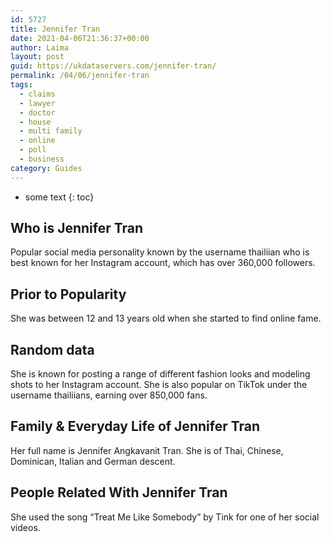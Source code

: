 ```yaml
---
id: 5727
title: Jennifer Tran
date: 2021-04-06T21:36:37+00:00
author: Laima
layout: post
guid: https://ukdataservers.com/jennifer-tran/
permalink: /04/06/jennifer-tran
tags:
  - claims
  - lawyer
  - doctor
  - house
  - multi family
  - online
  - poll
  - business
category: Guides
---
```


* some text
{: toc}


## Who is Jennifer Tran
                  
                  
                  
Popular social media personality known by the username thailiian who is best known for her Instagram account, which has over 360,000 followers. 
                  
              
            
              
            
                
                
                
## Prior to Popularity
                  
                  
                  
She was between 12 and 13 years old when she started to find online fame. 
                  
              
            
              
            
                
                
                
## Random data
                  
                  
                  
She is known for posting a range of different fashion looks and modeling shots to her Instagram account. She is also popular on TikTok under the username thailiians, earning over 850,000 fans. 
                  
              
            
              
            
                
                
                
## Family & Everyday Life of Jennifer Tran
                  
                  
                  
Her full name is Jennifer Angkavanit Tran. She is of Thai, Chinese, Dominican, Italian and German descent.
                  
              
            
              
            
                
                
                
## People Related With Jennifer Tran
                  
                  
                  
She used the song &#8220;Treat Me Like Somebody&#8221; by Tink for one of her social videos.
                  
              
            
              
            
                
              
            
              
              
            
            
              
            
          
          
          
